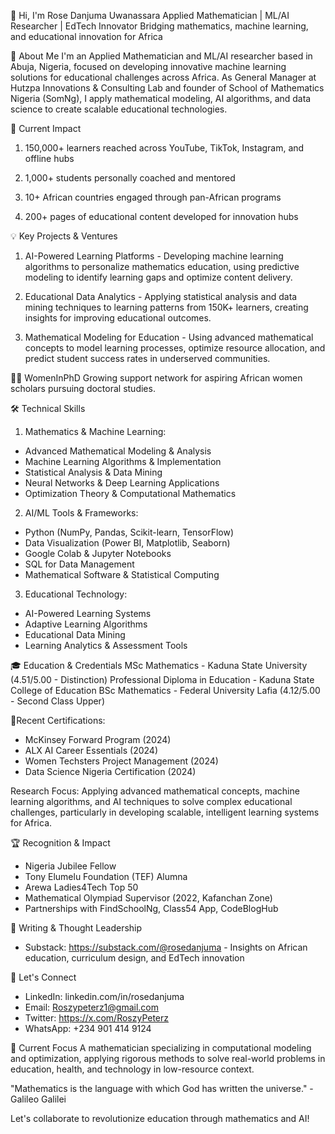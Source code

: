 👋 Hi, I'm Rose Danjuma Uwanassara
Applied Mathematician | ML/AI Researcher | EdTech Innovator
Bridging mathematics, machine learning, and educational innovation for Africa 

🎯 About Me
I'm an Applied Mathematician and ML/AI researcher based in Abuja, Nigeria, focused on developing innovative machine learning solutions for educational challenges across Africa. As General Manager at Hutzpa Innovations & Consulting Lab and founder of School of Mathematics Nigeria (SomNg), I apply mathematical modeling, AI algorithms, and data science to create scalable educational technologies.

🚀 Current Impact
1) 150,000+ learners reached across YouTube, TikTok, Instagram, and offline hubs

2) 1,000+ students personally coached and mentored

3) 10+ African countries engaged through pan-African programs

4) 200+ pages of educational content developed for innovation hubs

💡 Key Projects & Ventures
1) AI-Powered Learning Platforms - Developing machine learning algorithms to personalize mathematics education, using predictive modeling to identify learning gaps and optimize content delivery.
   
3) Educational Data Analytics - Applying statistical analysis and data mining techniques to learning patterns from 150K+ learners, creating insights for improving educational outcomes.
   
4) Mathematical Modeling for Education - Using advanced mathematical concepts to model learning processes, optimize resource allocation, and predict student success rates in underserved communities.

👩‍🎓 WomenInPhD
Growing support network for aspiring African women scholars pursuing doctoral studies.

🛠️ Technical Skills
1) Mathematics & Machine Learning:
- Advanced Mathematical Modeling & Analysis
- Machine Learning Algorithms & Implementation
- Statistical Analysis & Data Mining
- Neural Networks & Deep Learning Applications
- Optimization Theory & Computational Mathematics

2) AI/ML Tools & Frameworks:
- Python (NumPy, Pandas, Scikit-learn, TensorFlow)
- Data Visualization (Power BI, Matplotlib, Seaborn)
- Google Colab & Jupyter Notebooks
- SQL for Data Management
- Mathematical Software & Statistical Computing

3) Educational Technology:
- AI-Powered Learning Systems
- Adaptive Learning Algorithms
- Educational Data Mining
- Learning Analytics & Assessment Tools

🎓 Education & Credentials
MSc Mathematics - Kaduna State University (4.51/5.00 - Distinction)
Professional Diploma in Education - Kaduna State College of Education
BSc Mathematics - Federal University Lafia (4.12/5.00 - Second Class Upper)

📝Recent Certifications:
- McKinsey Forward Program (2024)
- ALX AI Career Essentials (2024)
- Women Techsters Project Management (2024)
- Data Science Nigeria Certification (2024)

Research Focus: Applying advanced mathematical concepts, machine learning algorithms, and AI techniques to solve complex educational challenges, particularly in developing scalable, intelligent learning systems for Africa.

🏆 Recognition & Impact
- Nigeria Jubilee Fellow
- Tony Elumelu Foundation (TEF) Alumna
- Arewa Ladies4Tech Top 50
- Mathematical Olympiad Supervisor (2022, Kafanchan Zone)
- Partnerships with FindSchoolNg, Class54 App, CodeBlogHub

📝 Writing & Thought Leadership
- Substack: https://substack.com/@rosedanjuma - Insights on African education, curriculum design, and EdTech innovation

🤝 Let's Connect
- LinkedIn: linkedin.com/in/rosedanjuma
- Email: Roszypeterz1@gmail.com
- Twitter: https://x.com/RoszyPeterz 
- WhatsApp: +234 901 414 9124

🌱 Current Focus
A mathematician specializing in computational modeling and optimization, applying rigorous methods to solve real-world problems in education, health, and technology in low-resource context.

"Mathematics is the language with which God has written the universe." - Galileo Galilei

Let's collaborate to revolutionize education through mathematics and AI! 

<!---
RoszyPeterz/RoszyPeterz is a ✨ special ✨ repository because its `README.md` (this file) appears on your GitHub profile.
You can click the Preview link to take a look at your changes.
--->
